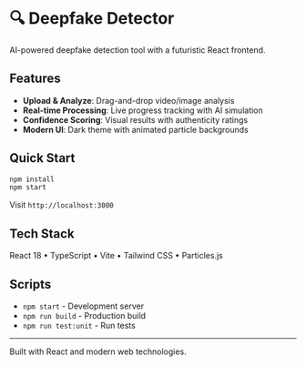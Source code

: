 # 🔍 Deepfake Detector

AI-powered deepfake detection tool with a futuristic React frontend.

## Features

- **Upload & Analyze**: Drag-and-drop video/image analysis
- **Real-time Processing**: Live progress tracking with AI simulation
- **Confidence Scoring**: Visual results with authenticity ratings
- **Modern UI**: Dark theme with animated particle backgrounds

## Quick Start

```bash
npm install
npm start
```

Visit `http://localhost:3000`

## Tech Stack

React 18 • TypeScript • Vite • Tailwind CSS • Particles.js

## Scripts

- `npm start` - Development server
- `npm run build` - Production build
- `npm run test:unit` - Run tests

---

Built with React and modern web technologies.

